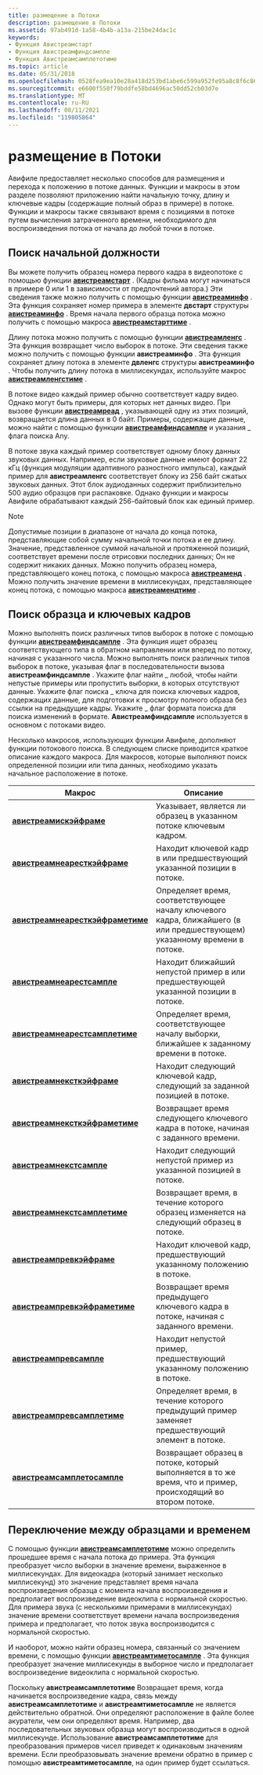```yaml
---
title: размещение в Потоки
description: размещение в Потоки
ms.assetid: 97ab491d-1a58-4b4b-a13a-215be24dac1c
keywords:
- Функция Авистреамстарт
- Функция Авистреамфиндсампле
- Функция Авистреамсамплетотиме
ms.topic: article
ms.date: 05/31/2018
ms.openlocfilehash: 0528fea9ea10e28a418d253bd1abe6c599a952fe95a8c8f6c86807abe0e41159
ms.sourcegitcommit: e6600f550f79bddfe58bd4696ac50dd52cb03d7e
ms.translationtype: MT
ms.contentlocale: ru-RU
ms.lasthandoff: 08/11/2021
ms.locfileid: "119805864"
---
```

# <a name="positioning-in-streams"></a>размещение в Потоки

Авифиле предоставляет несколько способов для размещения и перехода к положению в потоке данных. Функции и макросы в этом разделе позволяют приложению найти начальную точку, длину и ключевые кадры (содержащие полный образ в примере) в потоке. Функции и макросы также связывают время с позициями в потоке путем вычисления затраченного времени, необходимого для воспроизведения потока от начала до любой точки в потоке.

## <a name="finding-the-starting-position"></a>Поиск начальной должности

Вы можете получить образец номера первого кадра в видеопотоке с помощью функции [**авистреамстарт**](/windows/desktop/api/Vfw/nf-vfw-avistreamstart) . (Кадры фильма могут начинаться в примере 0 или 1 в зависимости от предпочтений автора.) Эти сведения также можно получить с помощью функции [**авистреаминфо**](/windows/desktop/api/Vfw/nf-vfw-avistreaminfoa) . Эта функция сохраняет номер примера в элементе **двстарт** структуры [**авистреаминфо**](/windows/desktop/api/Vfw/ns-vfw-avistreaminfoa) . Время начала первого образца потока можно получить с помощью макроса [**авистреамстарттиме**](/windows/desktop/api/Vfw/nf-vfw-avistreamstarttime) .

Длину потока можно получить с помощью функции [**авистреамленгс**](/windows/desktop/api/Vfw/nf-vfw-avistreamlength) . Эта функция возвращает число выборок в потоке. Эти сведения также можно получить с помощью функции **авистреаминфо** . Эта функция сохраняет длину потока в элементе **двленгс** структуры **авистреаминфо** . Чтобы получить длину потока в миллисекундах, используйте макрос [**авистреамленгстиме**](/windows/desktop/api/Vfw/nf-vfw-avistreamlengthtime) .

В потоке видео каждый пример обычно соответствует кадру видео. Однако могут быть примеры, для которых нет данных видео. При вызове функции [**авистреамреад**](/windows/desktop/api/Vfw/nf-vfw-avistreamread) , указывающей одну из этих позиций, возвращается длина данных в 0 байт. Примеры, содержащие данные, можно найти с помощью функции [**авистреамфиндсампле**](/windows/desktop/api/Vfw/nf-vfw-avistreamfindsample) и указания \_ флага поиска Any.

В потоке звука каждый пример соответствует одному блоку данных звуковых данных. Например, если звуковые данные имеют формат 22 кГц (функция модуляции адаптивного разностного импульса), каждый пример для **авистреамленгс** соответствует блоку из 256 байт сжатых звуковых данных. Этот блок аудиоданных содержит приблизительно 500 аудио образцов при распаковке. Однако функции и макросы Авифиле обрабатывают каждый 256-байтовый блок как единый пример.

> [!Note]  
> Допустимые позиции в диапазоне от начала до конца потока, представляющие собой сумму начальной точки потока и ее длину. Значение, представленное суммой начальной и протяженной позиций, соответствует времени после отрисовки последних данных; Он не содержит никаких данных. Можно получить образец номера, представляющего конец потока, с помощью макроса [**авистреаменд**](/windows/desktop/api/Vfw/nf-vfw-avistreamend) . Можно получить значение времени в миллисекундах, представляющее конец потока, с помощью макроса [**авистреамендтиме**](/windows/desktop/api/Vfw/nf-vfw-avistreamendtime) .

 

## <a name="finding-sample-and-key-frames"></a>Поиск образца и ключевых кадров

Можно выполнять поиск различных типов выборок в потоке с помощью функции [**авистреамфиндсампле**](/windows/desktop/api/Vfw/nf-vfw-avistreamfindsample) . Эта функция ищет образец соответствующего типа в обратном направлении или вперед по потоку, начиная с указанного числа. Можно выполнять поиск различных типов выборок в потоке, указывая флаг в последовательности вызова **авистреамфиндсампле** . Укажите флаг найти \_ любой, чтобы найти непустые примеры или пропустить выборки, в которых отсутствуют данные. Укажите флаг поиска \_ ключа для поиска ключевых кадров, содержащих данные, для подготовки к просмотру полного образа без ссылки на предыдущие кадры. Укажите \_ флаг формата поиска для поиска изменений в формате. **Авистреамфиндсампле** используется в основном с потоками видео.

Несколько макросов, использующих функции Авифиле, дополняют функции потокового поиска. В следующем списке приводится краткое описание каждого макроса. Для макросов, которые выполняют поиск определенной позиции или типа данных, необходимо указать начальное расположение в потоке.



| Макрос                                                                | Описание                                                                                                                 |
|----------------------------------------------------------------------|-----------------------------------------------------------------------------------------------------------------------------|
| [**авистреамискэйфраме**](/windows/desktop/api/Vfw/nf-vfw-avistreamiskeyframe)                   | Указывает, является ли образец в указанном потоке ключевым кадром.                                                            |
| [**авистреамнеаресткэйфраме**](/windows/desktop/api/Vfw/nf-vfw-avistreamnearestkeyframe)         | Находит ключевой кадр в или предшествующий указанной позиции в потоке.                                                     |
| [**авистреамнеаресткэйфраметиме**](/windows/desktop/api/Vfw/nf-vfw-avistreamnearestkeyframetime) | Определяет время, соответствующее началу ключевого кадра, ближайшего (в или предшествующем) указанному времени в потоке. |
| [**авистреамнеарестсампле**](/windows/desktop/api/Vfw/nf-vfw-avistreamnearestsample)             | Находит ближайший непустой пример в или предшествующей указанной позиции в потоке.                                       |
| [**авистреамнеарестсамплетиме**](/windows/desktop/api/Vfw/nf-vfw-avistreamnearestsampletime)     | Определяет время, соответствующее началу выборки, ближайшее к заданному времени в потоке.             |
| [**авистреамнексткэйфраме**](/windows/desktop/api/Vfw/nf-vfw-avistreamnextkeyframe)               | Находит следующий ключевой кадр, следующий за заданной позицией в потоке.                                                      |
| [**авистреамнексткэйфраметиме**](/windows/desktop/api/Vfw/nf-vfw-avistreamnextkeyframetime)       | Возвращает время следующего ключевого кадра в потоке, начиная с заданного времени.                                               |
| [**авистреамнекстсампле**](/windows/desktop/api/Vfw/nf-vfw-avistreamnextsample)                   | Находит следующий непустой пример из указанной позицией в потоке.                                                     |
| [**авистреамнекстсамплетиме**](/windows/desktop/api/Vfw/nf-vfw-avistreamnextsampletime)           | Возвращает время, в течение которого образец изменяется на следующий образец в потоке.                                                    |
| [**авистреампревкэйфраме**](/windows/desktop/api/Vfw/nf-vfw-avistreamprevkeyframe)               | Находит ключевой кадр, предшествующий указанному положению в потоке.                                                       |
| [**авистреампревкэйфраметиме**](/windows/desktop/api/Vfw/nf-vfw-avistreamprevkeyframetime)       | Возвращает время предыдущего ключевого кадра в потоке, начиная с заданного времени.                                         |
| [**авистреампревсампле**](/windows/desktop/api/Vfw/nf-vfw-avistreamprevsample)                   | Находит непустой пример, предшествующий указанному положению в потоке.                                                 |
| [**авистреампревсамплетиме**](/windows/desktop/api/Vfw/nf-vfw-avistreamprevsampletime)           | Определяет время, в течение которого предыдущий пример заменяет предшествующий элемент в потоке.                                    |
| [**авистреамсамплетосампле**](/windows/desktop/api/Vfw/nf-vfw-avistreamsampletosample)           | Возвращает образец в потоке, который выполняется в то же время, что и пример, происходящий во втором потоке.                     |



 

## <a name="switching-between-samples-and-time"></a>Переключение между образцами и временем

С помощью функции [**авистреамсамплетотиме**](/windows/desktop/api/Vfw/nf-vfw-avistreamsampletotime) можно определить прошедшее время с начала потока до примера. Эта функция преобразует число выборки в значение времени, выраженное в миллисекундах. Для видеокадра (который занимает несколько миллисекунд) это значение представляет время начала воспроизведения образца с момента начала воспроизведения и предполагает воспроизведение видеоклипа с нормальной скоростью. Для примера звука (с несколькими примерами в миллисекундах) значение времени соответствует времени начала воспроизведения примера и предполагает, что поток звука воспроизводится с нормальной скоростью.

И наоборот, можно найти образец номера, связанный со значением времени, с помощью функции [**авистреамтиметосампле**](/windows/desktop/api/Vfw/nf-vfw-avistreamtimetosample) . Эта функция преобразует значение миллисекунды в выборное число и предполагает воспроизведение видеоклипа с нормальной скоростью.

Поскольку **авистреамсамплетотиме** Возвращает время, когда начинается воспроизведение кадра, связь между **авистреамсамплетотиме** и **авистреамтиметосампле** не является действительно обратной. Они определяют расположение в файле более акуратели, чем они определяют время. Например, два последовательных звуковых образца могут воспроизводиться в одной миллисекунде. Использование **авистреамсамплетотиме** для преобразования примеров чисел приведет к одинаковым значениям времени. Если преобразовывать значение времени обратно в пример с помощью **авистреамтиметосампле**, на один пример будет ссылаться.

 

 




